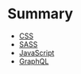 # Summary

- [CSS](./css.md)
- [SASS](./sass.md)
- [JavaScript](./javascript.md)
- [GraphQL](./graphql.md)
